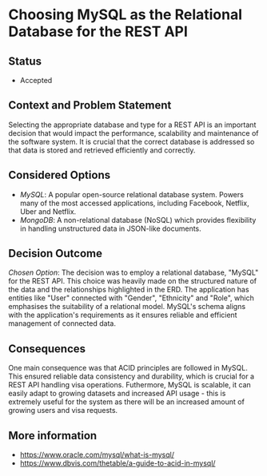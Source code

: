 # Choosing MySQL as the Relational Database for the REST API

## Status 
- Accepted

## Context and Problem Statement 
Selecting the appropriate database and type for a REST API is an important decision that would impact the performance, scalability and maintenance of the software system. It is crucial that the correct database is addressed so that data is stored and retrieved efficiently and correctly.

## Considered Options
- _MySQL_: A popular open-source relational database system. Powers many of the most accessed applications, including Facebook, Netflix, Uber and Netflix.
- _MongoDB_: A non-relational database (NoSQL) which provides flexibility in handling unstructured data in JSON-like documents. 

## Decision Outcome 
_Chosen Option_: The decision was to employ a relational database, "MySQL" for the REST API. This choice was heavily made on the structured nature of the data and the relationships highlighted in the ERD. The application has entities like "User" connected with "Gender", "Ethnicity" and "Role", which emphasises the suitability of a relational model. MySQL's schema aligns with the application's requirements as it ensures reliable and efficient management of connected data.

## Consequences
One main consequence was that ACID principles are followed in MySQL. This ensured reliable data consistency and durability, which is crucial for a REST API handling visa operations. Futhermore, MySQL is scalable, it can easily adapt to growing datasets and increased API usage - this is extremely useful for the system as there will be an increased amount of growing users and visa requests. 

## More information 
- https://www.oracle.com/mysql/what-is-mysql/
- https://www.dbvis.com/thetable/a-guide-to-acid-in-mysql/
